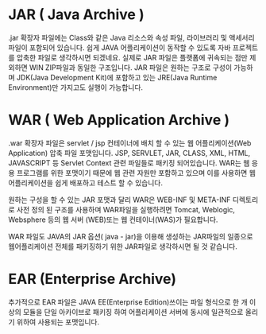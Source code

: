 # JAR ( Java Archive )
.jar 확장자 파일에는 Class와 같은 Java 리소스와 속성 파일,  라이브러리 및 액세서리 파일이 포함되어 있습니다. 
쉽게 JAVA 어플리케이션이 동작할 수 있도록 자바 프로젝트를 압축한 파일로 생각하시면 되겠네요. 실제로 JAR 파일은 플랫폼에 귀속되는 점만 제외하면 WIN ZIP파일과 동일한 구조입니다.
JAR 파일은 원하는 구조로 구성이 가능하며 JDK(Java Development Kit)에 포함하고 있는 JRE(Java Runtime Environment)만 가지고도 실행이 가능합니다.

# WAR ( Web Application Archive )
.war 확장자 파일은  servlet / jsp 컨테이너에 배치 할 수 있는 웹 어플리케이션(Web Application) 압축 파일 포맷입니다.
JSP,  SERVLET, JAR, CLASS, XML, HTML, JAVASCRIPT 등  Servlet Context 관련 파일들로 패키징 되어있습니다.
WAR는 웹 응용 프로그램를 위한 포맷이기 때문에 웹 관련 자원만 포함하고 있으며 이를 사용하면 웹 어플리케이션을 쉽게 배포하고 테스트 할 수 있습니다.

원하는 구성을 할 수 있는 JAR 포맷과 달리 WAR은 WEB-INF 및 META-INF 디렉토리로 사전 정의 된 구조를 사용하며 
WAR파일을 실행하려면 Tomcat, Weblogic, Websphere 등의 웹 서버 (WEB)또는 웹 컨테이너(WAS)가 필요합니다.

WAR 파일도 JAVA의 JAR 옵션( java - jar)을 이용해 생성하는 JAR파일의 일종으로 웹어플리케이션 전체를 패키징하기 위한 JAR파일로 생각하시면 될 것 같습니다.


# EAR (Enterprise Archive)
추가적으로  EAR 파일은 JAVA EE(Enterprise Edition)쓰이는 파일 형식으로 한 개 이상의 모듈을 단일 아카이브로 패키징 하여 어플리케이션 서버에  동시에 일관적으로 올리기 위하여 사용되는 포맷입니다.  
